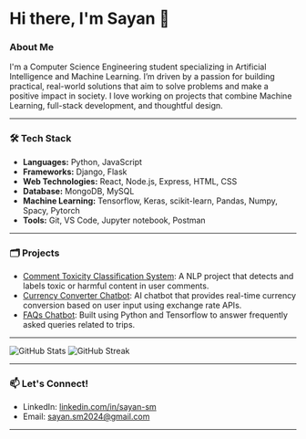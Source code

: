 # Hi there, I'm Sayan 👋


### About Me
I'm a Computer Science Engineering student specializing in  Artificial Intelligence and Machine Learning. I’m driven by a passion for building practical, real-world solutions that aim to solve problems and make a positive impact in society. I love working on projects that combine Machine Learning, full-stack development, and thoughtful design.

---

### 🛠️ Tech Stack
- **Languages:** Python, JavaScript
- **Frameworks:** Django, Flask
- **Web Technologies:** React, Node.js, Express, HTML, CSS
- **Database:** MongoDB, MySQL
- **Machine Learning:** Tensorflow, Keras, scikit-learn, Pandas, Numpy, Spacy, Pytorch
- **Tools:** Git, VS Code, Jupyter notebook, Postman

---

### 🗂️  Projects

- [Comment Toxicity Classification System](https://github.com/Sayan-Mondal2022/comment_toxicity_classifier.git): A NLP project that detects and labels toxic or harmful content in user comments.
- [Currency Converter Chatbot](https://github.com/Sayan-Mondal2022/currency_converter.git): AI chatbot that provides real-time currency conversion based on user input using exchange rate APIs.
- [FAQs Chatbot](https://github.com/Sayan-Mondal2022/faqs_chatbot.git): Built using Python and Tensorflow to answer frequently asked queries related to trips.

---

![GitHub Stats](https://github-readme-stats.vercel.app/api?username=Sayan-Mondal2022&show_icons=true&theme=radical)
![GitHub Streak](https://github-readme-streak-stats.herokuapp.com?user=Sayan-Mondal2022&theme=radical)

----

### 📫 Let's Connect!
- LinkedIn: [linkedin.com/in/sayan-sm](https://linkedin.com/in/sayan-sm)
- Email: sayan.sm2024@gmail.com

***

<!--
**Sayan-Mondal2022/Sayan-Mondal2022** is a ✨ _special_ ✨ repository because its `README.md` (this file) appears on your GitHub profile.



Here are some ideas to get you started:

- 🔭 I’m currently working on ...
- 🌱 I’m currently learning ...
- 👯 I’m looking to collaborate on ...
- 🤔 I’m looking for help with ...
- 💬 Ask me about ...
- 📫 How to reach me: ...
- 😄 Pronouns: ...
- ⚡ Fun fact: ...
-->
